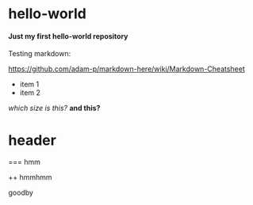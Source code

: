 # hello-world
#### Just my first hello-world repository


Testing markdown:

https://github.com/adam-p/markdown-here/wiki/Markdown-Cheatsheet


- item 1
- item 2

_which size is this?_
**and this?**

# header

=== hmm

++ hmmhmm

goodby
